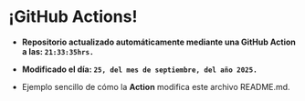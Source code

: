 # ¡GitHub Actions!
* **Repositorio actualizado automáticamente mediante una GitHub Action a las: `21:33:35hrs.`**
* **Modificado el día: `25, del mes de septiembre, del año 2025.`**

* Ejemplo sencillo de cómo la **Action** modifica este archivo README.md.
